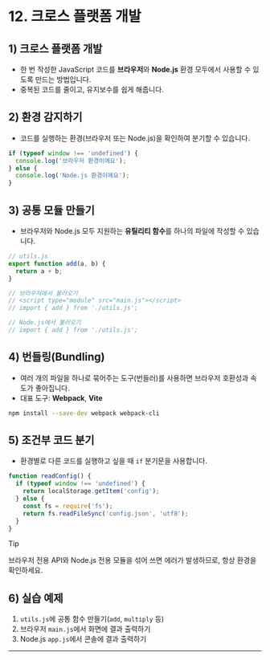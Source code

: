 # 12. 크로스 플랫폼 개발

## 1) 크로스 플랫폼 개발
- 한 번 작성한 JavaScript 코드를 **브라우저**와 **Node.js** 환경 모두에서 사용할 수 있도록 만드는 방법입니다.
- 중복된 코드를 줄이고, 유지보수를 쉽게 해줍니다.

## 2) 환경 감지하기
- 코드를 실행하는 환경(브라우저 또는 Node.js)을 확인하여 분기할 수 있습니다.

```javascript
if (typeof window !== 'undefined') {
  console.log('브라우저 환경이에요');
} else {
  console.log('Node.js 환경이에요');
}
```

## 3) 공통 모듈 만들기
- 브라우저와 Node.js 모두 지원하는 **유틸리티 함수**를 하나의 파일에 작성할 수 있습니다.

```javascript
// utils.js
export function add(a, b) {
  return a + b;
}

// 브라우저에서 불러오기
// <script type="module" src="main.js"></script>
// import { add } from './utils.js';

// Node.js에서 불러오기
// import { add } from './utils.js';
```

## 4) 번들링(Bundling)
- 여러 개의 파일을 하나로 묶어주는 도구(번들러)를 사용하면 브라우저 호환성과 속도가 좋아집니다.
- 대표 도구: **Webpack**, **Vite**

```bash
npm install --save-dev webpack webpack-cli
```

## 5) 조건부 코드 분기
- 환경별로 다른 코드를 실행하고 싶을 때 `if` 분기문을 사용합니다.

```javascript
function readConfig() {
  if (typeof window !== 'undefined') {
    return localStorage.getItem('config');
  } else {
    const fs = require('fs');
    return fs.readFileSync('config.json', 'utf8');
  }
}
```

> [!TIP]
> 브라우저 전용 API와 Node.js 전용 모듈을 섞어 쓰면 에러가 발생하므로, 항상 환경을 확인하세요.

## 6) 실습 예제
1. `utils.js`에 공통 함수 만들기(`add`, `multiply` 등)
2. 브라우저 `main.js`에서 화면에 결과 출력하기
3. Node.js `app.js`에서 콘솔에 결과 출력하기

---
